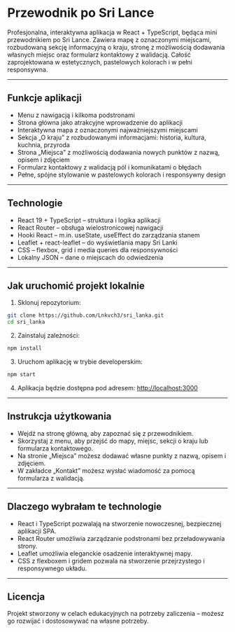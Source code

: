 # Przewodnik po Sri Lance

Profesjonalna, interaktywna aplikacja w React + TypeScript, będąca mini przewodnikiem po Sri Lance. Zawiera mapę z oznaczonymi miejscami, rozbudowaną sekcję informacyjną o kraju, stronę z możliwością dodawania własnych miejsc oraz formularz kontaktowy z walidacją. Całość zaprojektowana w estetycznych, pastelowych kolorach i w pełni responsywna.

---

## Funkcje aplikacji

- Menu z nawigacją i kilkoma podstronami  
- Strona główna jako atrakcyjne wprowadzenie do aplikacji  
- Interaktywna mapa z oznaczonymi najważniejszymi miejscami  
- Sekcja „O kraju” z rozbudowanymi informacjami: historia, kultura, kuchnia, przyroda  
- Strona „Miejsca” z możliwością dodawania nowych punktów z nazwą, opisem i zdjęciem  
- Formularz kontaktowy z walidacją pól i komunikatami o błędach  
- Pełne, spójne stylowanie w pastelowych kolorach i responsywny design

---

## Technologie

- React 19 + TypeScript – struktura i logika aplikacji
- React Router – obsługa wielostronicowej nawigacji
- Hooki React – m.in. useState, useEffect do zarządzania stanem
- Leaflet + react-leaflet – do wyświetlania mapy Sri Lanki
- CSS – flexbox, grid i media queries dla responsywności
- Lokalny JSON – dane o miejscach do odwiedzenia

---

## Jak uruchomić projekt lokalnie

1. Sklonuj repozytorium:
```bash
git clone https://github.com/Lnkvch3/sri_lanka.git
cd sri_lanka
```

2. Zainstaluj zależności:
```bash
npm install
```

3. Uruchom aplikację w trybie developerskim:
```bash
npm start
```

4. Aplikacja będzie dostępna pod adresem: [http://localhost:3000](http://localhost:3000)

---
## Instrukcja użytkowania

- Wejdź na stronę główną, aby zapoznać się z przewodnikiem.
- Skorzystaj z menu, aby przejść do mapy, miejsc, sekcji o kraju lub formularza kontaktowego.
- Na stronie „Miejsca” możesz dodawać własne punkty z nazwą, opisem i zdjęciem.
- W zakładce „Kontakt” możesz wysłać wiadomość za pomocą formularza z walidacją.

---

## Dlaczego wybrałam te technologie

- React i TypeScript pozwalają na stworzenie nowoczesnej, bezpiecznej aplikacji SPA.
- React Router umożliwia zarządzanie podstronami bez przeładowywania strony.
- Leaflet umożliwia eleganckie osadzenie interaktywnej mapy.
- CSS z flexboxem i gridem pozwala na stworzenie przejrzystego i responsywnego układu.

---

## Licencja

Projekt stworzony w celach edukacyjnych na potrzeby zaliczenia – możesz go rozwijać i dostosowywać na własne potrzeby.
